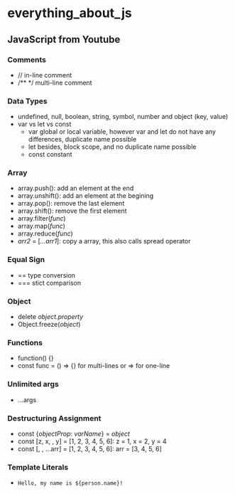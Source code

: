 # everything_about_js

## JavaScript from Youtube

### Comments

- // in-line comment
- /\*\* \*/ multi-line comment

### Data Types

- undefined, null, boolean, string, symbol, number and object (key, value)
- var vs let vs const
  - var global or local variable, however var and let do not have any differences, duplicate name possible
  - let besides, block scope, and no duplicate name possible
  - const constant

### Array

- array.push(): add an element at the end
- array.unshift(): add an element at the begining
- array.pop(): remove the last element
- array.shift(): remove the first element
- array.filter(_func_)
- array.map(_func_)
- array.reduce(_func_)
- _arr2_ = [_...arr1_]: copy a array, this also calls spread operator

### Equal Sign

- == type conversion
- === stict comparison

### Object

- delete _object.property_
- Object.freeze(_object_)

### Functions

- function() {}
- const func = () => {} for multi-lines or => for one-line

### Unlimited args

- ...args

### Destructuring Assignment

- const {_objectProp_: _varName_} = _object_
- const [z, x, , y] = [1, 2, 3, 4, 5, 6]: z = 1, x = 2, y = 4
- const [, , ...arr] = [1, 2, 3, 4, 5, 6]: arr = [3, 4, 5, 6]

### Template Literals

- `Hello, my name is ${person.name}!`
